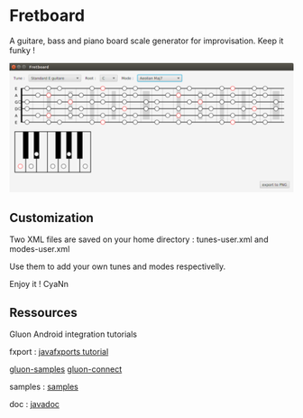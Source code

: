 # Fretboard
A guitare, bass and piano board scale generator for improvisation. Keep it funky !

![Alt text](img/screenshot.png?raw=true "Title")

## Customization
Two XML files are saved on your home directory : tunes-user.xml and modes-user.xml

Use them to add your own tunes and modes respectivelly.

Enjoy it !
CyaNn

## Ressources
Gluon Android integration tutorials

fxport :
[javafxports tutorial](http://docs.gluonhq.com/javafxports/)

[gluon-samples](https://github.com/gluonhq/gluon-samples/blob/master/spring-motd/build.gradle)
[gluon-connect](https://bitbucket.org/gluon-oss/gluon-connect/src)

samples :
[samples](https://bitbucket.org/javafxports/samples)

doc :
[javadoc](http://docs.gluonhq.com/charm/javadoc/4.3.4/index.html?com/gluonhq/charm/glisten/visual/Theme.html)
